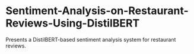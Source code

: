 # Sentiment-Analysis-on-Restaurant-Reviews-Using-DistilBERT
Presents a DistilBERT-based sentiment analysis system for restaurant reviews.
